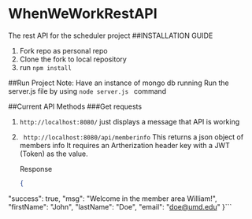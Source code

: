 # WhenWeWorkRestAPI
The rest API for the scheduler project
##INSTALLATION GUIDE
1. Fork repo as personal repo
2. Clone the fork to local repository
3. run ``` npm install ```

##Run Project
Note: Have an instance of mongo db running
Run the server.js file by using ```node server.js ``` command

##Current API Methods
###Get requests
1. ```http://localhost:8080/``` just displays a message that API is working
2. ``` http://localhost:8080/api/memberinfo``` 
   This returns a json object of members info
   It requires an Artherization header key with a JWT (Token) as the value.
   
   Response
   ```json
   {
  "success": true,
  "msg": "Welcome in the member area William!",
  "firstName": "John",
  "lastName": "Doe",
  "email": "doe@umd.edu"
}```
   
   
    




